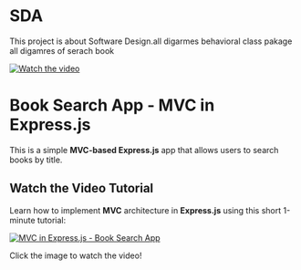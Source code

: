 # SDA
This project is about Software Design.all digarmes behavioral class pakage all digamres of serach book

[![Watch the video](https://img.youtube.com/vi/Y-KiLgwJLEU/0.jpg)](https://www.youtube.com/watch?v=Y-KiLgwJLEU)

# Book Search App - MVC in Express.js

This is a simple **MVC-based Express.js** app that allows users to search books by title.

## Watch the Video Tutorial

Learn how to implement **MVC** architecture in **Express.js** using this short 1-minute tutorial:

[![MVC in Express.js - Book Search App](https://img.youtube.com/vi/IIOhnWEF-mg/0.jpg)](https://youtu.be/IIOhnWEF-mg?si=Fbb00PWl4pT6r6EV)

Click the image to watch the video!


